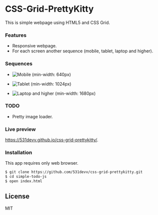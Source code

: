 # CSS-Grid-PrettyKitty

This is simple webpage using HTML5 and CSS Grid.

### Features

- Responsive webpage.
- For each screen another sequence (mobile, tablet, laptop and  higher).

### Sequences
- ![Mobile (min-width: 640px)](https://github.com/531devv/css-grid-prettykitty/tree/master/images/preview/mobile.jpg)

- ![Tablet (min-width: 1024px)](https://github.com/531devv/css-grid-prettykitty/tree/master/images/preview/tablet.jpg)

- ![Laptop and higher (min-width: 1680px)](https://github.com/531devv/css-grid-prettykitty/tree/master/images/preview/laptop.jpg)

### TODO

- Pretty image loader.

### Live preview

https://531devv.github.io/css-grid-prettykitty/.

### Installation

This app requires only web browser.

```sh
$ git clone https://github.com/531devv/css-grid-prettykitty.git
$ cd simple-todo-js
$ open index.html
```
License
----

MIT
